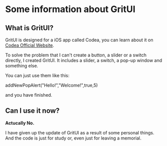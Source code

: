 # Some information about GritUI

## What is GritUI?

GritUI is designed for a iOS app called Codea, you can learn about it on [Codea Official Website](codea.io).

To solve the problem that I can't create a button, a slider or a switch directly, I created GritUI. It includes a slider, a switch, a pop-up window and something else.

You can just use them like this:

  addNewPopAlert("Hello!","Welcome!",true,5)

and you have finished.

## Can I use it now?

**Actucally No.**

I have given up the update of GritUI as a result of some personal things. And the code is just for study or, even just for leaving a memorial.
